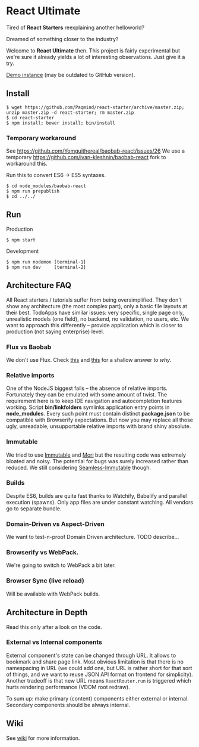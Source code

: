 # React Ultimate

Tired of **React Starters** reexplaining another helloworld?

Dreamed of something closer to the industry?

Welcome to **React Ultimate** then. This project is fairly experimental but we're sure it already
yields a lot of interesting observations. Just give it a try.

[Demo instance](http://react-starter.paqmind.com/) (may be outdated to GitHub version).

## Install

```
$ wget https://github.com/Paqmind/react-starter/archive/master.zip; unzip master.zip -d react-starter; rm master.zip
$ cd react-starter
$ npm install; bower install; bin/install
```

### Temporary workaround

See https://github.com/Yomguithereal/baobab-react/issues/26
We use a temporary https://github.com/ivan-kleshnin/baobab-react fork to workaround this.

Run this to convert ES6 -> ES5 syntaxes.
```
$ cd node_modules/baobab-react
$ npm run prepublish
$ cd ../../
```

## Run

Production
```
$ npm start
```

Development
```
$ npm run nodemon [terminal-1]
$ npm run dev     [terminal-2]
```

## Architecture FAQ

All React starters / tutorials suffer from being oversimplified.
They don't show any architecture (the most complex part), only a basic file layouts at their best.
TodoApps have similar issues: very specific, single page only, unrealistic models (one field),
no backend, no validation, no users, etc. We want to approach this differently – provide application
which is closer to production (not saying enterprise) level.

### Flux vs Baobab

We don't use Flux. Check [this](https://github.com/acdlite/flummox/issues/63) and
[this](http://christianalfoni.github.io/javascript/2015/02/06/plant-a-baobab-tree-in-your-flux-application.html)
for a shallow answer to *why*.

### Relative imports

One of the NodeJS biggest fails – the absence of relative imports. Fortunately they can be emulated with
some amount of twist. The requirement here is to keep IDE navigation and autocompletion features working.
Script **bin/linkfolders** symlinks application entry points in **node_modules**. Every such point must contain distinct
**package.json** to be compatible with Browserify expectations. But now you may replace all those
ugly, unreadable, unsupportable relative imports with brand shiny absolute.

### Immutable

We tried to use [Immutable](https://github.com/facebook/immutable-js) and [Mori](https://github.com/swannodette/mori)
but the resulting code was extremely bloated and noisy. The potential for bugs was surely increased rather
than reduced. We still considering [Seamless-Immutable](https://github.com/rtfeldman/seamless-immutable) though.

### Builds

Despite ES6, builds are quite fast thanks to Watchify, Babelify and parallel execution (spawns).
Only app files are under constant watching. All vendors go to separate bundle.

### Domain-Driven vs Aspect-Driven

We want to test-n-proof Domain Driven architecture.
TODO describe...

### Browserify vs WebPack.

We're going to switch to WebPack a bit later.

### Browser Sync (live reload)

Will be available with WebPack builds.

## Architecture in Depth

Read this only after a look on the code.

### External vs Internal components

External component's state can be changed through URL.
It allows to bookmark and share page link. Most obvious limitation is that there is no namespacing
in URL (we could add one, but URL is rather short for that sort of things,
and we want to reuse JSON API format on frontend for simplicity).
Another tradeoff is that new URL means `ReactRouter.run` is triggered
which hurts rendering performance (VDOM root redraw).

To sum up: make primary (content) components either external or internal.
Secondary components should be always internal.

## Wiki

See [wiki](https://github.com/Paqmind/react-starter/wiki/Workflow) for more information.
